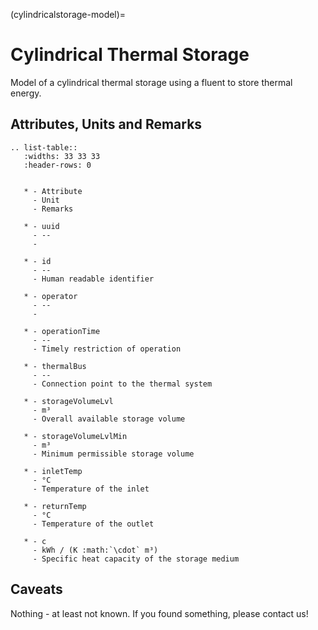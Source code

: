 (cylindricalstorage-model)=

# Cylindrical Thermal Storage

Model of a cylindrical thermal storage using a fluent to store thermal energy.

## Attributes, Units and Remarks

```{eval-rst}
.. list-table::
   :widths: 33 33 33
   :header-rows: 0


   * - Attribute
     - Unit
     - Remarks

   * - uuid
     - --
     -

   * - id
     - --
     - Human readable identifier

   * - operator
     - --
     -

   * - operationTime
     - --
     - Timely restriction of operation

   * - thermalBus
     - --
     - Connection point to the thermal system

   * - storageVolumeLvl
     - m³
     - Overall available storage volume

   * - storageVolumeLvlMin
     - m³
     - Minimum permissible storage volume

   * - inletTemp
     - °C
     - Temperature of the inlet

   * - returnTemp
     - °C
     - Temperature of the outlet

   * - c
     - kWh / (K :math:`\cdot` m³)
     - Specific heat capacity of the storage medium

```

## Caveats

Nothing - at least not known.
If you found something, please contact us!
